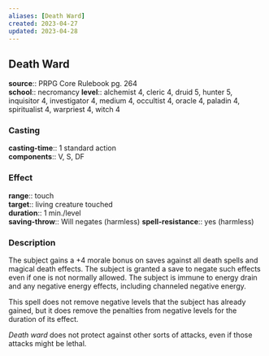 ```yaml
---
aliases: [Death Ward]
created: 2023-04-27
updated: 2023-04-28
---
```


## Death Ward

**source**:: PRPG Core Rulebook pg. 264  
**school**:: necromancy
**level**:: alchemist 4, cleric 4, druid 5, hunter 5, inquisitor 4, investigator 4, medium 4, occultist 4, oracle 4, paladin 4, spiritualist 4, warpriest 4, witch 4

### Casting

**casting-time**:: 1 standard action  
**components**:: V, S, DF

### Effect

**range**:: touch  
**target**:: living creature touched  
**duration**:: 1 min./level  
**saving-throw**:: Will negates (harmless)
**spell-resistance**:: yes (harmless)

### Description

The subject gains a +4 morale bonus on saves against all death spells and magical death effects. The subject is granted a save to negate such effects even if one is not normally allowed. The subject is immune to energy drain and any negative energy effects, including channeled negative energy.  
  
This spell does not remove negative levels that the subject has already gained, but it does remove the penalties from negative levels for the duration of its effect.  
  
*Death ward* does not protect against other sorts of attacks, even if those attacks might be lethal.
